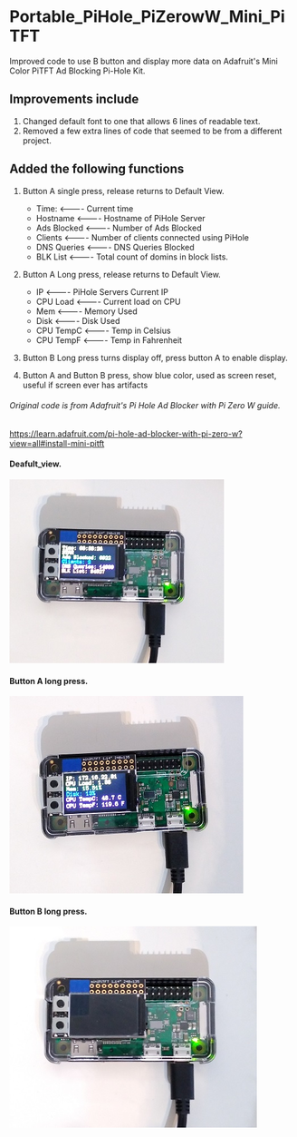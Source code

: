

# Portable_PiHole_PiZerowW_Mini_PiTFT
Improved code to use B button and display more data on Adafruit's Mini Color PiTFT Ad Blocking Pi-Hole Kit.

## Improvements include
1. Changed default font to one that allows 6 lines of readable text.
2. Removed a few extra lines of code that seemed to be from a different project.

## Added the following functions
1. Button A single press, release returns to Default View.
   - Time:       <---- Current time
   - Hostname    <---- Hostname of PiHole Server
   - Ads Blocked <---- Number of Ads Blocked
   - Clients     <---- Number of clients connected using PiHole
   - DNS Queries <---- DNS Queries Blocked
   - BLK List    <---- Total count of domins in block lists.

2. Button A Long press, release returns to Default View.
   - IP          <---- PiHole Servers Current IP
   - CPU Load    <---- Current load on CPU
   - Mem         <---- Memory Used
   - Disk        <---- Disk Used
   - CPU TempC   <---- Temp in Celsius
   - CPU TempF   <---- Temp in Fahrenheit
     
3. Button B Long press turns display off, press button A to enable display.
4. Button A and Button B press, show blue color, used as screen reset, useful if screen ever has artifacts

###### Original code is from Adafruit's Pi Hole Ad Blocker with Pi Zero W guide.
https://learn.adafruit.com/pi-hole-ad-blocker-with-pi-zero-w?view=all#install-mini-pitft
<br>
#### Deafult_view.
![Portable_PiHole_PiZeroW_Mini_PiTFT](/images/default_view.jpg?raw=true "Completed Project")
#### Button A long press.
![Portable_PiHole_PiZeroW_Mini_PiTFT](/images/button_a_long_press.jpg?raw=true "Completed Project")
#### Button B long press.
![Portable_PiHole_PiZeroW_Mini_PiTFT](/images/button_b_long_press.jpg?raw=true "Completed Project") 
